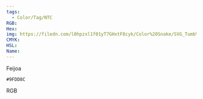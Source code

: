 ```yaml
---
tags:
  - Color/Tag/NTC
RGB:
Hex:
img: https://filedn.com/l0hpzxl1f01yT7GHxtF8cyk/Color%20Snake/SVG_Tumb%20Mass%20No%20Name/9FDD8C.svg
CMYK:
HSL:
Name:
---
```

Feijoa
```palette
#9FDD8C
```
RGB
